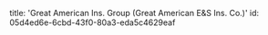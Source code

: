 title: 'Great American Ins. Group (Great American E&S Ins. Co.)'
id: 05d4ed6e-6cbd-43f0-80a3-eda5c4629eaf
